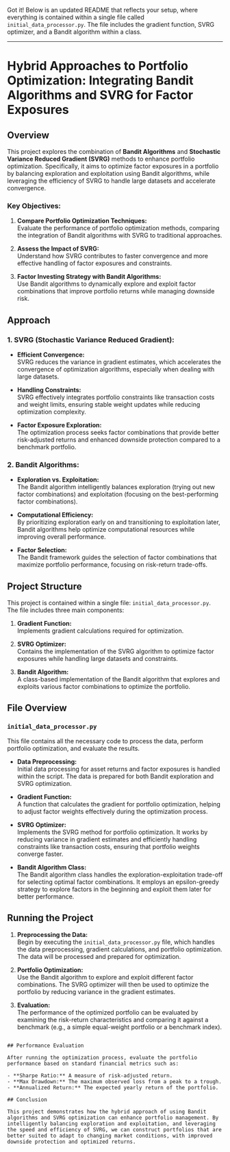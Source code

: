Got it! Below is an updated README that reflects your setup, where everything is contained within a single file called `initial_data_processor.py`. The file includes the gradient function, SVRG optimizer, and a Bandit algorithm within a class.

---

# Hybrid Approaches to Portfolio Optimization: Integrating Bandit Algorithms and SVRG for Factor Exposures

## Overview

This project explores the combination of **Bandit Algorithms** and **Stochastic Variance Reduced Gradient (SVRG)** methods to enhance portfolio optimization. Specifically, it aims to optimize factor exposures in a portfolio by balancing exploration and exploitation using Bandit algorithms, while leveraging the efficiency of SVRG to handle large datasets and accelerate convergence.

### Key Objectives:
1. **Compare Portfolio Optimization Techniques:**  
   Evaluate the performance of portfolio optimization methods, comparing the integration of Bandit algorithms with SVRG to traditional approaches.
   
2. **Assess the Impact of SVRG:**  
   Understand how SVRG contributes to faster convergence and more effective handling of factor exposures and constraints.

3. **Factor Investing Strategy with Bandit Algorithms:**  
   Use Bandit algorithms to dynamically explore and exploit factor combinations that improve portfolio returns while managing downside risk.

## Approach

### 1. **SVRG (Stochastic Variance Reduced Gradient):**
   - **Efficient Convergence:**  
     SVRG reduces the variance in gradient estimates, which accelerates the convergence of optimization algorithms, especially when dealing with large datasets.
   
   - **Handling Constraints:**  
     SVRG effectively integrates portfolio constraints like transaction costs and weight limits, ensuring stable weight updates while reducing optimization complexity.

   - **Factor Exposure Exploration:**  
     The optimization process seeks factor combinations that provide better risk-adjusted returns and enhanced downside protection compared to a benchmark portfolio.

### 2. **Bandit Algorithms:**
   - **Exploration vs. Exploitation:**  
     The Bandit algorithm intelligently balances exploration (trying out new factor combinations) and exploitation (focusing on the best-performing factor combinations).
   
   - **Computational Efficiency:**  
     By prioritizing exploration early on and transitioning to exploitation later, Bandit algorithms help optimize computational resources while improving overall performance.

   - **Factor Selection:**  
     The Bandit framework guides the selection of factor combinations that maximize portfolio performance, focusing on risk-return trade-offs.

## Project Structure

This project is contained within a single file: `initial_data_processor.py`. The file includes three main components:

1. **Gradient Function:**  
   Implements gradient calculations required for optimization.

2. **SVRG Optimizer:**  
   Contains the implementation of the SVRG algorithm to optimize factor exposures while handling large datasets and constraints.

3. **Bandit Algorithm:**  
   A class-based implementation of the Bandit algorithm that explores and exploits various factor combinations to optimize the portfolio.

## File Overview

### `initial_data_processor.py`

This file contains all the necessary code to process the data, perform portfolio optimization, and evaluate the results.

- **Data Preprocessing:**  
  Initial data processing for asset returns and factor exposures is handled within the script. The data is prepared for both Bandit exploration and SVRG optimization.

- **Gradient Function:**  
  A function that calculates the gradient for portfolio optimization, helping to adjust factor weights effectively during the optimization process.

- **SVRG Optimizer:**  
  Implements the SVRG method for portfolio optimization. It works by reducing variance in gradient estimates and efficiently handling constraints like transaction costs, ensuring that portfolio weights converge faster.

- **Bandit Algorithm Class:**  
  The Bandit algorithm class handles the exploration-exploitation trade-off for selecting optimal factor combinations. It employs an epsilon-greedy strategy to explore factors in the beginning and exploit them later for better performance.


## Running the Project

1. **Preprocessing the Data:**  
   Begin by executing the `initial_data_processor.py` file, which handles the data preprocessing, gradient calculations, and portfolio optimization. The data will be processed and prepared for optimization.

2. **Portfolio Optimization:**  
   Use the Bandit algorithm to explore and exploit different factor combinations. The SVRG optimizer will then be used to optimize the portfolio by reducing variance in the gradient estimates.

3. **Evaluation:**  
   The performance of the optimized portfolio can be evaluated by examining the risk-return characteristics and comparing it against a benchmark (e.g., a simple equal-weight portfolio or a benchmark index).


```

## Performance Evaluation

After running the optimization process, evaluate the portfolio performance based on standard financial metrics such as:

- **Sharpe Ratio:** A measure of risk-adjusted return.
- **Max Drawdown:** The maximum observed loss from a peak to a trough.
- **Annualized Return:** The expected yearly return of the portfolio.

## Conclusion

This project demonstrates how the hybrid approach of using Bandit algorithms and SVRG optimization can enhance portfolio management. By intelligently balancing exploration and exploitation, and leveraging the speed and efficiency of SVRG, we can construct portfolios that are better suited to adapt to changing market conditions, with improved downside protection and optimized returns.
